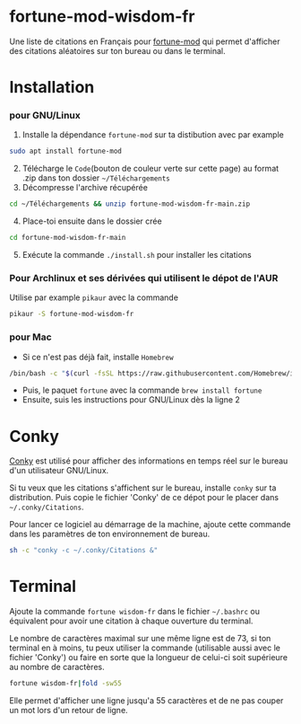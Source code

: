# fortune-mod-wisdom-fr
Une liste de citations en Français pour [fortune-mod](https://github.com/shlomif/fortune-mod) qui permet d'afficher des citations aléatoires sur ton bureau ou dans le terminal.



# Installation
### pour GNU/Linux
1. Installe la dépendance `fortune-mod` sur ta distibution avec par example
```sh
sudo apt install fortune-mod
```
2. Télécharge le `Code`(bouton de couleur verte sur cette page) au format .zip dans ton dossier `~/Téléchargements`
3. Décompresse l'archive récupérée
```sh
cd ~/Téléchargements && unzip fortune-mod-wisdom-fr-main.zip
```
4. Place-toi ensuite dans le dossier crée
```sh
cd fortune-mod-wisdom-fr-main
```
5. Exécute la commande `./install.sh` pour installer les citations

### Pour Archlinux et ses dérivées qui utilisent le dépot de l'AUR
Utilise par example `pikaur` avec la commande
```sh
pikaur -S fortune-mod-wisdom-fr
```

### pour Mac
* Si ce n'est pas déjà fait, installe `Homebrew`
```sh
/bin/bash -c "$(curl -fsSL https://raw.githubusercontent.com/Homebrew/install/HEAD/install.sh)"
```
* Puis, le paquet `fortune` avec la commande `brew install fortune`
* Ensuite, suis les instructions pour GNU/Linux dès la ligne 2



# Conky

[Conky](https://github.com/brndnmtthws/conky) est utilisé pour afficher des informations en temps réel sur le bureau d'un utilisateur GNU/Linux.

Si tu veux que les citations s'affichent sur le bureau, installe `conky` sur ta distribution. Puis copie le fichier 'Conky' de ce dépot pour le placer dans `~/.conky/Citations`.

Pour lancer ce logiciel au démarrage de la machine, ajoute cette commande dans les paramètres de ton environnement de bureau.
```sh
sh -c "conky -c ~/.conky/Citations &"
```



# Terminal

Ajoute la commande `fortune wisdom-fr` dans le fichier `~/.bashrc` ou équivalent pour avoir une citation à chaque ouverture du terminal.

Le nombre de caractères maximal sur une même ligne est de 73, si ton terminal en à moins, tu peux utiliser la commande (utilisable aussi avec le fichier 'Conky') ou faire en sorte que la longueur de celui-ci soit supérieure au nombre de caractères.
```sh
fortune wisdom-fr|fold -sw55
```
Elle permet d'afficher une ligne jusqu'a 55 caractères et de ne pas couper un mot lors d'un retour de ligne.
